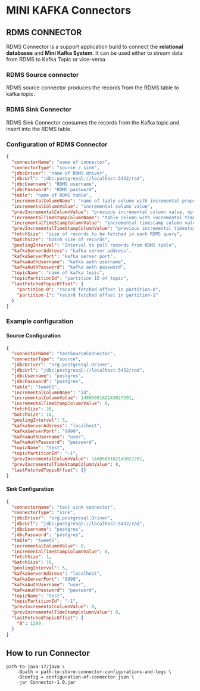 # MINI KAFKA Connectors

## RDMS CONNECTOR
RDMS Connector is a support application build to connect the **relational databases** and **Mini Kafka System**.
It can be used either to stream data from RDMS to Kafka Topic or vice-versa

### RDMS Source connector
RDMS source connector produces the records from the RDMS table to kafka topic.

### RDMS Sink Connector
RDMS Sink Connector consumes the records from the Kafka topic and insert into the RDMS table.

### Configuration of RDMS Connector
```JSON
{
  "connectorName": "name of connector",
  "connectorType": "source / sink",
  "jdbcDriver": "name of RDMS driver",
  "jdbcUrl": "jdbc:postgresql://localhost:5432/rad",
  "jdbcUsername": "RDMS username",
  "jdbcPassword": "RDMS password",
  "table": "name of RDMS table",
  "incrementalColumnName": "name of table column with incremental property",
  "incrementalColumnValue": "incremental column value",
  "prevIncrementalColumnValue": "previous incremental column value, optional",
  "incrementalTimeStampColumnName": "table column with incremental timestamp property",
  "incrementalTimeStampColumnValue": "incremental timestamp column value",
  "prevIncrementalTimeStampColumnValue": "previous incremental timestamp value",
  "fetchSize": "size of records to be fetched in each RDMS query",
  "batchSize": "batch size of records",
  "poolingInterval": "Interval to poll records from RDMS table",
  "kafkaServerAddress": "kafka server address",
  "kafkaServerPort": "kafka server port",
  "kafkaAuthUsername": "kafka auth username",
  "kafkaAuthPassword": "kafka auth password",
  "topicName": "name of kafka topic",
  "topicPartitionId": "partition ID of topic",
  "lastFetchedTopicOffset": {
    "partition-0": "record fetched offset in partition-0",
    "partition-1": "record fetched offset in partition-1"
  }
}
```

### Example configuration 
#### Source Configuration
```JSON
{
  "connectorName": "testSourceConnector",
  "connectorType": "source",
  "jdbcDriver": "org.postgresql.Driver",
  "jdbcUrl": "jdbc:postgresql://localhost:5432/rad",
  "jdbcUsername": "postgres",
  "jdbcPassword": "postgres",
  "table": "tweet1",
  "incrementalColumnName": "id",
  "incrementalColumnValue": 1480508162143027201,
  "incrementalTimeStampColumnValue": 0,
  "fetchSize": 20,
  "batchSize": 10,
  "poolingInterval": 5,
  "kafkaServerAddress": "localhost",
  "kafkaServerPort": "9999",
  "kafkaAuthUsername": "user",
  "kafkaAuthPassword": "password",
  "topicName": "test",
  "topicPartitionId": "-1",
  "prevIncrementalColumnValue": 1480508162143027201,
  "prevIncrementalTimeStampColumnValue": 0,
  "lastFetchedTopicOffset": {}
}
```

#### Sink Configuration
```JSON
{
  "connectorName": "test sink connector",
  "connectorType": "sink",
  "jdbcDriver": "org.postgresql.Driver",
  "jdbcUrl": "jdbc:postgresql://localhost:5432/rad",
  "jdbcUsername": "postgres",
  "jdbcPassword": "postgres",
  "table": "tweet1",
  "incrementalColumnValue": 0,
  "incrementalTimeStampColumnValue": 0,
  "fetchSize": 1,
  "batchSize": 10,
  "poolingInterval": 5,
  "kafkaServerAddress": "localhost",
  "kafkaServerPort": "9999",
  "kafkaAuthUsername": "user",
  "kafkaAuthPassword": "password",
  "topicName": "test",
  "topicPartitionId": "-1",
  "prevIncrementalColumnValue": 0,
  "prevIncrementalTimeStampColumnValue": 0,
  "lastFetchedTopicOffset": {
    "0": 1299
  }
}
```

## How to run Connector
```
path-to-java-17/java \
    -Dpath = path-to-store-connector-configurations-and-logs \
    -Dconfig = configuration-of-connector.json \
    -jar Connector-1.0.jar 
```

